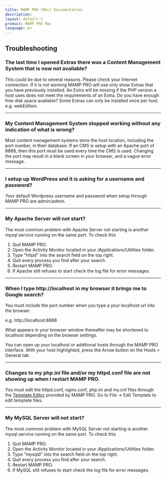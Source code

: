 ```yaml
---
title: MAMP PRO (Mac) Documentation
description: 
layout: default-2
product: MAMP PRO Mac
language: en
---
```


## Troubleshooting

### The last time I opened Extras there was a Content Management System that is now not available?

This could be due to several reasons. Please check your Internet connection. If it is not working MAMP PRO will use only show Extras that you have previously installed. An Extra will be missing if the PHP version a host uses does not meet the requirements of an Extra. Do you have enough free disk space available? Some Extras can only be installed once per host. e.g. webEdition.

---

### My Content Management System stopped working without any indication of what is wrong?

Most content management systems store the host location, including the port number, in their database. If an CMS is setup with an Apache port of 8888, then this port must be used every time the CMS is used. Changing the port may result in a blank screen in your browser, and a vague error message.

---

### I setup up WordPress and it is asking for a username and password?

Your default Wordpress username and password when setup through MAMP PRO are admin/admin.

---

### My Apache Server will not start?

The most common problem with Apache Server not starting is another mysql service running on the same port. To check this

1. Quit MAMP PRO.
2. Open the Activity Monitor located in your /Applications/Utilities folder.
3. Type "httpd" into the search field on the top right.
4. Quit every process you find after your search.
5. Restart MAMP PRO.
6. If Apache still refuses to start check the log file for error messages.

---

### When I type http://localhost in my browser it brings me to Google search?

You must include the port number when you type a your localhost url into the browser.

e.g. http://localhost:8888

What appears in your browser window thereafter may be shortened to localhost depending on the browser settings.

You can open up your localhost or additional hosts through the MAMP PRO interface. With your host highlighted, press the Arrow button on the Hosts > General tab.

---

### Changes to my php.ini file and/or my httpd.conf file are not showing up when I restart MAMP PRO.

You must edit the httpd.conf, nginx.conf, php.ini and my.cnf files through the [Template Editor](../Menu/File) provided by MAMP PRO. Go to File -> Edit Template to edit template files.

---

### My MySQL Server will not start?

The most common problem with MySQL Server not starting is another mysql service running on the same port. To check this 

1. Quit MAMP PRO.
2. Open the Activity Monitor located in your /Applications/Utilities folder.
3. Type "mysqld" into the search field on the top right.
4. Quit every process you find after your search.
5. Restart MAMP PRO.
6. If MySQL still refuses to start check the log file for error messages.
